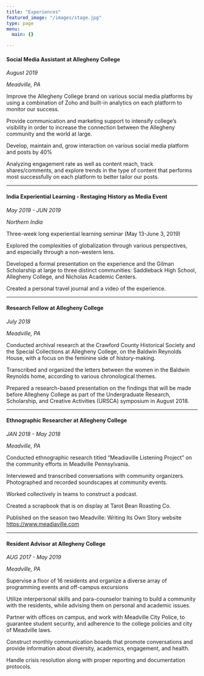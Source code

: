```yaml
---
title: "Experiences"
featured_image: "/images/stage.jpg"
type: page
menu:
  main: {}

---
```

#### Social Media Assistant at Allegheny College
_August 2019_

_Meadville, PA_

Improve the Allegheny College brand on various social media platforms by using a combination of Zoho and built-in analytics on each platform to monitor our success.

Provide communication and marketing support to intensify college’s visibility in order to increase the connection between the Allegheny community and the world at large.

Develop, maintain and, grow interaction on various social media platform and posts by 40%

Analyzing engagement rate as well as content reach, track shares/comments, and explore trends in the type of content that performs most successfully on each platform to better tailor our posts.

---
#### India Experiential Learning - Restaging History as Media Event
_May 2019 - JUN 2019_

_Northern India_

Three-week long experiential learning seminar (May 13-June 3, 2019)

Explored the complexities of globalization through various perspectives, and especially through a non-western lens.

Developed a formal presentation on the experience and the Gilman Scholarship at large to three distinct communities: Saddleback High School, Allegheny College, and Nicholas Academic Centers.

Created a personal travel journal and a video of the experience.

---
#### Research Fellow at Allegheny College
_July 2018_

_Meadville, PA_

Conducted archival research at the Crawford County Historical Society and the Special Collections at Allegheny College, on the Baldwin Reynolds House, with a focus on the feminine side of history-making.

Transcribed and organized the letters between the women in the Baldwin Reynolds home, according to various chronological themes.

Prepared a research-based presentation on the findings that will be made before Allegheny College as part of the Undergraduate Research, Scholarship, and Creative Activities (URSCA) symposium in August 2018.

---
#### Ethnographic Researcher at Allegheny College
_JAN 2018 - May 2018_

_Meadville, PA_

Conducted ethnographic research titled “Meadiaville Listening Project” on the community efforts in Meadville Pennsylvania.

Interviewed and transcribed conversations with community organizers.
Photographed and recorded soundscapes at community events.

Worked collectively in teams to construct a podcast.

Created a scrapbook that is on display at Tarot Bean Roasting Co.

Published on the season two Meadville: Writing Its Own Story website https://www.meadiaville.com

---
#### Resident Advisor at Allegheny College
_AUG 2017 - May 2019_

_Meadville, PA_

Supervise a floor of 16 residents and organize a diverse array of programming events and off-campus excursions

Utilize interpersonal skills and para-counselor training to build a community with the residents, while advising them on personal and academic issues.

Partner with offices on campus, and work with Meadville City Police, to guarantee student security, and adherence to the college policies and city of Meadville laws.

Construct monthly communication boards that promote conversations and provide information about diversity, academics, engagement, and health.

Handle crisis resolution along with proper reporting and documentation protocols.
